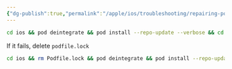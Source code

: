 ```yaml
---
{"dg-publish":true,"permalink":"/apple/ios/troubleshooting/repairing-po-ds-in-ios/"}
---
```




```bash
cd ios && pod deintegrate && pod install --repo-update --verbose && cd ..
```

If it fails, delete `podfile.lock`


```bash
cd ios && rm Podfile.lock && pod deintegrate && pod install --repo-update --verbose && cd ..
```